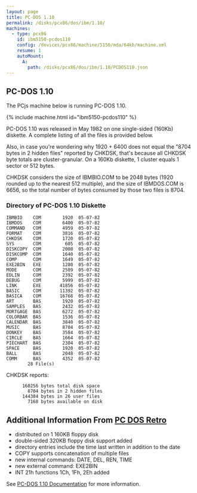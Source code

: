 ```yaml
---
layout: page
title: PC-DOS 1.10
permalink: /disks/pcx86/dos/ibm/1.10/
machines:
  - type: pcx86
    id: ibm5150-pcdos110
    config: /devices/pcx86/machine/5150/mda/64kb/machine.xml
    resume: 1
    autoMount:
      A:
        path: /disks/pcx86/dos/ibm/1.10/PCDOS110.json
---
```


PC-DOS 1.10
---

The PCjs machine below is running PC-DOS 1.10.

{% include machine.html id="ibm5150-pcdos110" %}

PC-DOS 1.10 was released in May 1982 on one single-sided (160Kb) diskette.  A complete listing of all the files
is provided below.

Also, in case you're wondering why 1920 + 6400 does not equal the "8704 bytes in 2 hidden files" reported by CHKDSK,
that's because all CHKDSK byte totals are cluster-granular.  On a 160Kb diskette, 1 cluster equals 1 sector or 512
bytes.

CHKDSK considers the size of IBMBIO.COM to be 2048 bytes (1920 rounded up to the nearest 512 multiple), and the
size of IBMDOS.COM is 6656, so the total number of bytes consumed by those two files is 8704.

### Directory of PC-DOS 1.10 Diskette

	IBMBIO    COM        1920  05-07-82
	IBMDOS    COM        6400  05-07-82
	COMMAND   COM        4959  05-07-82
	FORMAT    COM        3816  05-07-82
	CHKDSK    COM        1720  05-07-82
	SYS       COM         605  05-07-82
	DISKCOPY  COM        2008  05-07-82
	DISKCOMP  COM        1640  05-07-82
	COMP      COM        1649  05-07-82
	EXE2BIN   EXE        1280  05-07-82
	MODE      COM        2509  05-07-82
	EDLIN     COM        2392  05-07-82
	DEBUG     COM        5999  05-07-82
	LINK      EXE       41856  05-07-82
	BASIC     COM       11392  05-07-82
	BASICA    COM       16768  05-07-82
	ART       BAS        1920  05-07-82
	SAMPLES   BAS        2432  05-07-82
	MORTGAGE  BAS        6272  05-07-82
	COLORBAR  BAS        1536  05-07-82
	CALENDAR  BAS        3840  05-07-82
	MUSIC     BAS        8704  05-07-82
	DONKEY    BAS        3584  05-07-82
	CIRCLE    BAS        1664  05-07-82
	PIECHART  BAS        2304  05-07-82
	SPACE     BAS        1920  05-07-82
	BALL      BAS        2048  05-07-82
	COMM      BAS        4352  05-07-82
	        28 File(s)

CHKDSK reports:

	      160256 bytes total disk space
	        8704 bytes in 2 hidden files
	      144384 bytes in 26 user files 
	        7168 bytes available on disk

Additional Information From [PC DOS Retro](https://sites.google.com/site/pcdosretro/doshist)
---

- distributed on 1 160KB floppy disk
- double-sided 320KB floppy disk support added
- directory entries include the time last written in addition to the date
- COPY supports concatenation of multiple files
- new internal commands: DATE, DEL, REN, TIME
- new external command: EXE2BIN
- INT 21h functions 1Ch, 1Fh, 2Eh added

See [PC-DOS 1.10 Documentation](/pubs/pc/software/dos/PCDOS110/) for more information.

